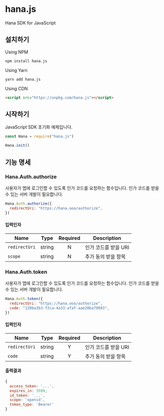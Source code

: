 # hana.js

Hana SDK for JavaScript

## 설치하기

Using NPM

```
npm install hana.js
```

Using Yarn

```
yarn add hana.js
```

Using CDN

```html
<script src="https://unpkg.com/hana.js"></script>
```

## 시작하기

JavaScript SDK 초기화 예제입니다.

```js
const Hana = require("hana.js")

Hana.init()
```

## 기능 명세

### Hana.Auth.authorize

사용자가 앱에 로그인할 수 있도록 인가 코드를 요청하는 함수입니다. 인가 코드를 받을 수 있는 서버 개발이 필요합니다.

```js
Hana.Auth.authorize({
  redirectUri: "https://hana.ooo/authorize",
})
```

#### 입력인자

| Name          |  Type  | Required | Description          |
| ------------- | :----: | :------: | -------------------- |
| `redirectUri` | string |    N     | 인가 코드를 받을 URI |
| `scope`       | string |    N     | 추가 동의 받을 항목  |

### Hana.Auth.token

사용자가 앱에 로그인할 수 있도록 인가 코드를 요청하는 함수입니다. 인가 코드를 받을 수 있는 서버 개발이 필요합니다.

```js
Hana.Auth.token({
  redirectUri: "https://hana.ooo/authorize",
  code: "128ba3b3-f2ca-4a33-afaf-aae20ba79093",
})
```

#### 입력인자

| Name          |  Type  | Required | Description          |
| ------------- | :----: | :------: | -------------------- |
| `redirectUri` | string |    Y     | 인가 코드를 받을 URI |
| `code`        | string |    Y     | 추가 동의 받을 항목  |

#### 출력결과

```js
{
  access_token: '...',
  expires_in: 3599,
  id_token: '...',
  scope: 'openid',
  token_type: 'Bearer'
}
```
